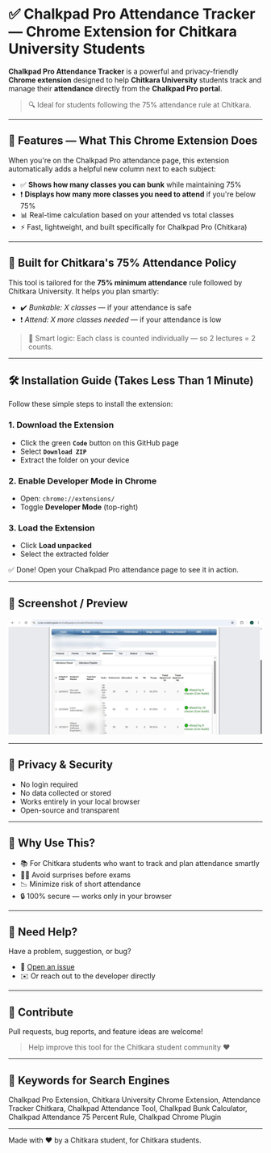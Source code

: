 # ✅ Chalkpad Pro Attendance Tracker — Chrome Extension for Chitkara University Students

**Chalkpad Pro Attendance Tracker** is a powerful and privacy-friendly **Chrome extension** designed to help **Chitkara University** students track and manage their **attendance** directly from the **Chalkpad Pro portal**.

> 🔍 Ideal for students following the 75% attendance rule at Chitkara.

---

## 🚀 Features — What This Chrome Extension Does

When you're on the Chalkpad Pro attendance page, this extension automatically adds a helpful new column next to each subject:

- ✅ **Shows how many classes you can bunk** while maintaining 75%
- ❗ **Displays how many more classes you need to attend** if you're below 75%
- 📊 Real-time calculation based on your attended vs total classes
- ⚡ Fast, lightweight, and built specifically for Chalkpad Pro (Chitkara)

---

## 🎯 Built for Chitkara's 75% Attendance Policy

This tool is tailored for the **75% minimum attendance** rule followed by Chitkara University. It helps you plan smartly:

- ✔️ *Bunkable: X classes* — if your attendance is safe
- ❗ *Attend: X more classes needed* — if your attendance is low

> 🧠 Smart logic: Each class is counted individually — so 2 lectures = 2 counts.

---

## 🛠️ Installation Guide (Takes Less Than 1 Minute)

Follow these simple steps to install the extension:

### 1. Download the Extension
- Click the green **`Code`** button on this GitHub page
- Select **`Download ZIP`**
- Extract the folder on your device

### 2. Enable Developer Mode in Chrome
- Open: `chrome://extensions/`
- Toggle **Developer Mode** (top-right)

### 3. Load the Extension
- Click **Load unpacked**
- Select the extracted folder

✅ Done! Open your Chalkpad Pro attendance page to see it in action.

---

## 📸 Screenshot / Preview

![Preview of Chalkpad Pro Attendance Tracker](preview.jpg)

---

## 🔐 Privacy & Security

- No login required
- No data collected or stored
- Works entirely in your local browser
- Open-source and transparent

---

## 📢 Why Use This?

- 📚 For Chitkara students who want to track and plan attendance smartly
- 🕵️‍♂️ Avoid surprises before exams
- 📉 Minimize risk of short attendance
- 🔒 100% secure — works only in your browser

---

## 💬 Need Help?

Have a problem, suggestion, or bug?

- 📂 [Open an issue](https://github.com/abhayshah31/Chalkpad-Pro-Attendance-Tracker/issues)
- ✉️ Or reach out to the developer directly

---

## 🤝 Contribute

Pull requests, bug reports, and feature ideas are welcome!

> Help improve this tool for the Chitkara student community ❤️

---

## 📢 Keywords for Search Engines

Chalkpad Pro Extension, Chitkara University Chrome Extension, Attendance Tracker Chitkara, Chalkpad Attendance Tool, Chalkpad Bunk Calculator, Chalkpad Attendance 75 Percent Rule, Chalkpad Chrome Plugin

---

Made with ❤️ by a Chitkara student, for Chitkara students.
